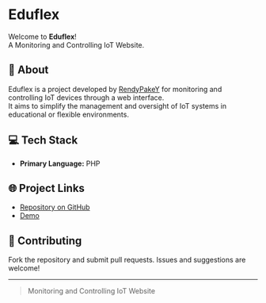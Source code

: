 # Eduflex

Welcome to **Eduflex**!  
A Monitoring and Controlling IoT Website.

## 📝 About
Eduflex is a project developed by [RendyPakeY](https://github.com/RendyPakeY) for monitoring and controlling IoT devices through a web interface.  
It aims to simplify the management and oversight of IoT systems in educational or flexible environments.

## 💻 Tech Stack
- **Primary Language:** PHP

## 🌐 Project Links
- [Repository on GitHub](https://github.com/RendyPakeY/Eduflex)
- [Demo](https://eduflex.rf.gd)

## 🤝 Contributing
Fork the repository and submit pull requests. Issues and suggestions are welcome!

---

> Monitoring and Controlling IoT Website
